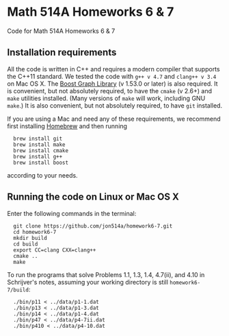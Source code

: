 # Math 514A Homeworks 6 & 7

Code for Math 514A Homeworks 6 &amp; 7

## Installation requirements
All the code is written in C++ and requires a modern compiler that supports the C++11 standard.  We tested the code with `g++ v 4.7` and `clang++ v 3.4` on Mac OS X.  The [Boost Graph Library](http://www.boost.org/doc/libs/1_55_0/libs/graph/doc/index.html) (v 1.53.0 or later) is also required.  It is convenient, but not absolutely required, to have the `cmake` (v 2.6+) and `make` utilities installed. (Many versions of `make`  will work, including GNU `make`.) It is also convenient, but not absolutely required, to have `git` installed.

If you are using a Mac and need any of these requirements, we recommend first installing [Homebrew](http://brew.sh/) and then running

      brew install git
      brew install make
      brew install cmake
      brew install g++
      brew install boost

according to your needs.

## Running the code on Linux or Mac OS X
Enter the following commands in the terminal:   

      git clone https://github.com/jon514a/homework6-7.git
      cd homework6-7 
      mkdir build
      cd build
      export CC=clang CXX=clang++
      cmake ..
      make


To run the programs that solve Problems 1.1, 1.3, 1.4, 4.7(ii), and 4.10 in Schrijver's notes, assuming your working directory is still `homework6-7/build`:  

      ./bin/p11 < ../data/p1-1.dat
      ./bin/p13 < ../data/p1-3.dat  
      ./bin/p14 < ../data/p1-4.dat
      ./bin/p47 < ../data/p4-7ii.dat
      ./bin/p410 < ../data/p4-10.dat


